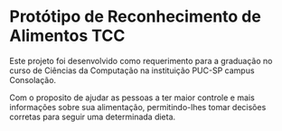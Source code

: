 # Protótipo de Reconhecimento de Alimentos TCC

Este projeto foi desenvolvido como requerimento para a graduação no curso de Ciências da Computação na instituição PUC-SP campus Consolação.

Com o proposito de ajudar as pessoas a ter maior controle e mais informações sobre sua alimentação, permitindo-lhes tomar decisões corretas para seguir uma determinada dieta.

